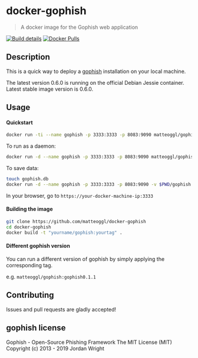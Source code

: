 # docker-gophish

> A docker image for the Gophish web application

[![Build details](https://img.shields.io/badge/build%20details-success-brightgreen.svg)](https://hub.docker.com/r/matteoggl/gophish/builds) [![Docker Pulls](https://img.shields.io/docker/pulls/matteoggl/gophish.svg)](https://hub.docker.com/r/matteoggl/gophish)


## Description

This is a quick way to deploy a [gophish](https://github.com/gophish/gophish) installation on your local machine.

The latest version 0.6.0 is running on the official Debian Jessie container. Latest stable image version is 0.6.0.

## Usage

#### Quickstart

```bash
docker run -ti --name gophish -p 3333:3333 -p 8083:9090 matteoggl/gophish
```
To run as a daemon:

```bash
docker run -d --name gophish -p 3333:3333 -p 8083:9090 matteoggl/gophish
```

To save data:
```bash
touch gophish.db
docker run -d --name gophish -p 3333:3333 -p 8083:9090 -v $PWD/gophish.db:/opt/gophish/gophish.db matteoggl/gophish
```

In your browser, go to ```https://your-docker-machine-ip:3333```

#### Building the image

```bash
git clone https://github.com/matteoggl/docker-gophish
cd docker-gophish
docker build -t "yourname/gophish:yourtag" .
```

#### Different gophish version

You can run a different version of gophish by simply applying the corresponding tag.

e.g. `matteoggl/gophish:gophish0.1.1`

## Contributing

Issues and pull requests are gladly accepted!

## gophish license

Gophish - Open-Source Phishing Framework
The MIT License (MIT)
Copyright (c) 2013 - 2019 Jordan Wright
